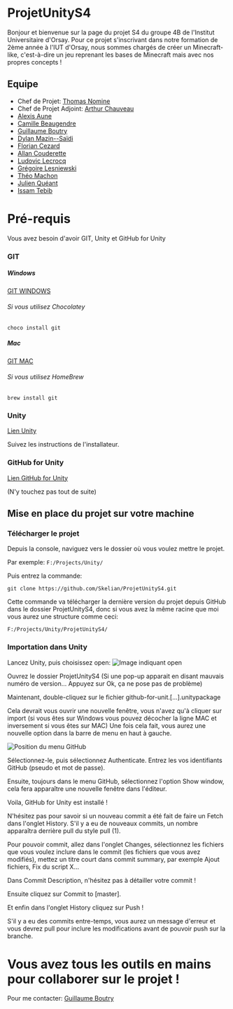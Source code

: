 # ProjetUnityS4

Bonjour et bienvenue sur la page du projet S4 du groupe 4B de l'Institut Universitaire d'Orsay. Pour ce projet s'inscrivant dans notre formation de 2ème année à l'IUT d'Orsay, nous sommes chargés de créer un Minecraft-like, c'est-à-dire un jeu reprenant les bases de Minecraft mais avec nos propres concepts !

## Equipe

* Chef de Projet: [Thomas Nomine](mailto:thomas.nomine@u-psud.fr)
* Chef de Projet Adjoint: [Arthur Chauveau](mailto:arthur.chauveau@u-psud.fr)
* [Alexis Aune](mailto:alexis.aune@u-psud.fr)
* [Camille Beaugendre](mailto:camille.beaugendre@u-psud.fr)
* [Guillaume Boutry](mailto:guillaume.boutry@u-psud.fr)
* [Dylan Mazin--Saïdi](https://www.lirewyre.com)
* [Florian Cezard](mailto:florian.cezard@u-psud.fr)
* [Allan Couderette](mailto:allan.couderette@u-psud.fr)
* [Ludovic Lecrocq](mailto:ludovic.locrocq@u-psud.fr)
* [Grégoire Lesniewski](mailto:gregoire.lesniewski@u-psud.fr)
* [Théo Machon](mailto:theo.machon@u-psud.fr)
* [Julien Quéant](mailto:julien.queant@u-psud.fr)
* [Issam Tebib](mailto:issam.tebib@u-psud.fr)



# Pré-requis

Vous avez besoin d'avoir GIT, Unity et GitHub for Unity


### GIT

##### Windows
[GIT WINDOWS](https://git-scm.com/download/win)
###### Si vous utilisez Chocolatey
`choco install git`

##### Mac
[GIT MAC](https://git-scm.com/download/mac)
###### Si vous utilisez HomeBrew
`brew install git`

### Unity

[Lien Unity](https://store.unity.com/download?ref=personal)

Suivez les instructions de l'installateur.

### GitHub for Unity

[Lien GitHub for Unity](https://github.com/github-for-unity/Unity/releases/download/v0.26.1-alpha/github-for-unity-0.26.1.3631-634ae54f.unitypackage)

(N'y touchez pas tout de suite)

## Mise en place du projet sur votre machine

### Télécharger le projet

Depuis la console, naviguez vers le dossier où vous voulez mettre le projet. 

Par exemple:
`F:/Projects/Unity/`

Puis entrez la commande:

`git clone https://github.com/Skelian/ProjetUnityS4.git`

Cette commande va télécharger la dernière version du projet depuis GitHub dans le dossier ProjetUnityS4, donc si vous avez la même racine que moi vous aurez une structure comme ceci:

`F:/Projects/Unity/ProjetUnityS4/`

### Importation dans Unity

Lancez Unity, puis choisissez open:
![Image indiquant open](https://image.ibb.co/cRDp66/Capture.png)

Ouvrez le dossier ProjetUnityS4 
(Si une pop-up apparait en disant mauvais numéro de version... Appuyez sur Ok, ça ne pose pas de problème)

Maintenant, double-cliquez sur le fichier github-for-unit.[...].unitypackage

Cela devrait vous ouvrir une nouvelle fenêtre, vous n'avez qu'à cliquer sur import (si vous êtes sur Windows vous pouvez décocher la ligne MAC et inversement si vous êtes sur MAC)
Une fois cela fait, vous aurez une nouvelle option dans la barre de menu en haut à gauche.

![Position du menu GitHub](https://image.ibb.co/iKoveR/Capture.png)

Sélectionnez-le, puis sélectionnez Authenticate. Entrez les vos identifiants GitHub (pseudo et mot de passe).

Ensuite, toujours dans le menu GitHub, sélectionnez l'option Show window, cela fera apparaître une nouvelle fenêtre dans l'éditeur.

Voila, GitHub for Unity est installé !

N'hésitez pas pour savoir si un nouveau commit a été fait de faire un Fetch dans l'onglet History. S'il y a eu de nouveaux commits, un nombre apparaîtra derrière pull du style pull (1).

Pour pouvoir commit, allez dans l'onglet Changes, sélectionnez les fichiers que vous voulez inclure dans le commit (les fichiers que vous avez modifiés), mettez un titre court dans commit summary, par exemple Ajout fichiers, Fix du script X...

Dans Commit Description, n'hésitez pas à détailler votre commit !

Ensuite cliquez sur Commit to [master].

Et enfin dans l'onglet History cliquez sur Push !

S'il y a eu des commits entre-temps, vous aurez un message d'erreur et vous devrez pull pour inclure les modifications avant de pouvoir push sur la branche.
# Vous avez tous les outils en mains pour collaborer sur le projet !

Pour me contacter: [Guillaume Boutry](mailto:guillaume.boutry@u-psud.fr)
